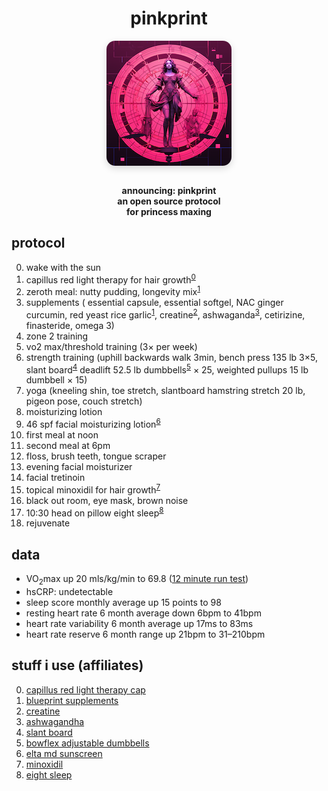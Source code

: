 <h1 style="text-align:center;">pinkprint</h1>
<p style="text-align: center;">
  <img src="./images/logo.png"
       alt="pink print"
       style="aspect-ratio: 1 / 1; width: 200px; max-width: 200px; border-radius: 1em; display: block; margin: 0 auto 1em; box-shadow: 0 4px 12px rgba(0,0,0,0.15);"
  /><br/>
  <b>
    announcing: pinkprint<br/>
    an open source protocol<br/>
    for princess maxing<br/>
  </b>
</p>
<div class="card">
<h2>protocol</h2>
  <ol start="0">
    <li>wake with the sun</li>
    <li>capillus red light therapy for hair growth<sup><a href="https://amzn.to/3SwoUYP" target="_blank">0</a></sup></li>
    <li>zeroth meal: nutty pudding, longevity mix<sup><a href="https://amzn.to/4dEr5mJ" target="_blank">1</a></sup>
    </li>
    <li>
      supplements (
      essential capsule, essential softgel, NAC ginger curcumin, red yeast rice garlic<sup><a href="https://amzn.to/4dEr5mJ" target="_blank">1</a></sup>,
      creatine<sup><a href="https://amzn.to/458ceyZ" target="_blank">2</a></sup>,
      ashwaganda<sup><a href="https://amzn.to/3FA4FGH" target="_blank">3</a></sup>,
      cetirizine, finasteride, omega 3)
    </li>
    <li>zone 2 training</li>
    <li>vo2 max/threshold training (3× per week)</li>
    <li>
      strength training (uphill backwards walk 3min,
      bench press 135 lb 3×5,
      slant board<sup><a href="https://amzn.to/4mAVuq9" target="_blank">4</a></sup> deadlift 52.5 lb dumbbells<sup><a href="https://amzn.to/4jmIKR7" target="_blank">5</a></sup> × 25,
      weighted pullups 15 lb dumbbell × 15)
    </li>
    <li>
      yoga (kneeling shin, toe stretch,
      slantboard hamstring stretch 20 lb,
      pigeon pose, couch stretch)
    </li>
    <li>moisturizing lotion</li>
    <li>46 spf facial moisturizing lotion<sup><a href="https://amzn.to/4jwDzhL" target="_blank">6</a></sup></li>
    <li>first meal at noon</li>
    <li>second meal at 6pm</li>
    <li>floss, brush teeth, tongue scraper</li>
    <li>evening facial moisturizer</li>
    <li>facial tretinoin</li>
    <li>topical minoxidil for hair growth<sup><a href="https://amzn.to/4mGOwA2" target="_blank">7</a></sup></li>
    <li>black out room, eye mask, brown noise</li>
    <li>10:30 head on pillow eight sleep<sup><a href="https://refer.eight.sl/f46ntp45" target="_blank">8</a></sup></li>
    <li>rejuvenate</li>
  </ol>
</div>

<div class="card">
<h2>data</h2>
<ul>
  <li>VO<sub>2</sub>max up 20 mls/kg/min to 69.8 (<a href="https://strava.app.link/xdM5YHfTrGb" target="_blank">12 minute run test</a>)</li>
  <li>hsCRP: undetectable</li>
  <li>sleep score monthly average up 15 points to 98</li>
  <li>resting heart rate 6 month average down 6bpm to 41bpm</li>
  <li>heart rate variability 6 month average up 17ms to 83ms</li>
  <li>heart rate reserve 6 month range up 21bpm to 31–210bpm</li>
</ul>
</div>

<div class="card">
<h2>stuff i use (affiliates)</h2>
<ol start="0">
  <li><a href="https://amzn.to/3SwoUYP" target="_blank">capillus red light therapy cap</a></li>
  <li><a href="https://amzn.to/4dEr5mJ" target="_blank">blueprint supplements</a></li>
  <li><a href="https://amzn.to/458ceyZ" target="_blank">creatine</a></li>
  <li><a href="https://amzn.to/3FA4FGH" target="_blank">ashwagandha</a></li>
  <li><a href="https://amzn.to/4mAVuq9" target="_blank">slant board</a></li>
  <li><a href="https://amzn.to/4jmIKR7" target="_blank">bowflex adjustable dumbbells</a></li>
  <li><a href="https://amzn.to/4jwDzhL" target="_blank">elta md sunscreen</a></li>
  <li><a href="https://amzn.to/4mGOwA2" target="_blank">minoxidil</a></li>
  <li><a href="https://refer.eight.sl/f46ntp45" target="_blank">eight sleep</a></li>
</ol>
</div>

